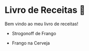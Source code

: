 # Livro de Receitas :cake: 

Bem vindo ao meu livro de receitas!



* Strogonoff de Frango

* Frango na Cerveja
